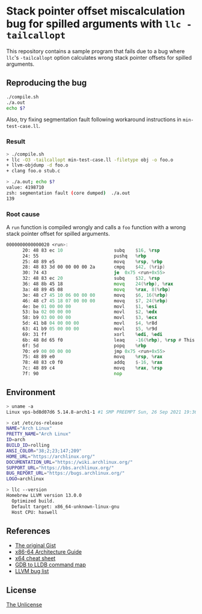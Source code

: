 # Stack pointer offset miscalculation bug for spilled arguments with `llc -tailcallopt`

This repository contains a sample program that fails due to a bug where `llc`'s `-tailcallopt` option calculates wrong stack pointer offsets for spilled arguments.

## Reproducing the bug

```sh
./compile.sh
./a.out
echo $?
```

Also, try fixing segmentation fault following workaround instructions in `min-test-case.ll`.

### Result

```sh
> ./compile.sh
+ llc -O3 -tailcallopt min-test-case.ll -filetype obj -o foo.o
+ llvm-objdump -d foo.o
+ clang foo.o stub.c

> ./a.out; echo $?
value: 4198710
zsh: segmentation fault (core dumped)  ./a.out
139
```

### Root cause

A `run` function is compiled wrongly and calls a `foo` function with a wrong stack pointer offset for spilled arguments.

```asm
0000000000000020 <run>:
      20: 48 83 ec 10                  	subq	$16, %rsp
      24: 55                           	pushq	%rbp
      25: 48 89 e5                     	movq	%rsp, %rbp
      28: 48 83 3d 00 00 00 00 2a      	cmpq	$42, (%rip)             # 0x30 <run+0x10>
      30: 74 43                        	je	0x75 <run+0x55>
      32: 48 83 ec 20                  	subq	$32, %rsp
      36: 48 8b 45 18                  	movq	24(%rbp), %rax
      3a: 48 89 45 08                  	movq	%rax, 8(%rbp)
      3e: 48 c7 45 10 06 00 00 00      	movq	$6, 16(%rbp)
      46: 48 c7 45 18 07 00 00 00      	movq	$7, 24(%rbp)
      4e: be 01 00 00 00               	movl	$1, %esi
      53: ba 02 00 00 00               	movl	$2, %edx
      58: b9 03 00 00 00               	movl	$3, %ecx
      5d: 41 b8 04 00 00 00            	movl	$4, %r8d
      63: 41 b9 05 00 00 00            	movl	$5, %r9d
      69: 31 ff                        	xorl	%edi, %edi
      6b: 48 8d 65 f0                  	leaq	-16(%rbp), %rsp # This offset should be 0 rather than -16.
      6f: 5d                           	popq	%rbp
      70: e9 00 00 00 00               	jmp	0x75 <run+0x55>
      75: 48 89 e0                     	movq	%rsp, %rax
      78: 48 83 c0 f0                  	addq	$-16, %rax
      7c: 48 89 c4                     	movq	%rax, %rsp
      7f: 90                           	nop

```

## Environment

```sh
> uname -a
Linux vps-bd8d07d6 5.14.8-arch1-1 #1 SMP PREEMPT Sun, 26 Sep 2021 19:36:15 +0000 x86_64 GNU/Linux

> cat /etc/os-release
NAME="Arch Linux"
PRETTY_NAME="Arch Linux"
ID=arch
BUILD_ID=rolling
ANSI_COLOR="38;2;23;147;209"
HOME_URL="https://archlinux.org/"
DOCUMENTATION_URL="https://wiki.archlinux.org/"
SUPPORT_URL="https://bbs.archlinux.org/"
BUG_REPORT_URL="https://bugs.archlinux.org/"
LOGO=archlinux

> llc --version
Homebrew LLVM version 13.0.0
  Optimized build.
  Default target: x86_64-unknown-linux-gnu
  Host CPU: haswell
```

## References

- [The original Gist](https://gist.github.com/raviqqe/64f04ff498b8aabb5231ddaefb5023e5)
- [x86-64 Architecture Guide](http://6.s081.scripts.mit.edu/sp18/x86-64-architecture-guide.html)
- [x64 cheat sheet](https://cs.brown.edu/courses/cs033/docs/guides/x64_cheatsheet.pdf)
- [GDB to LLDB command map](https://lldb.llvm.org/use/map.html#examining-variables)
- [LLVM bug list](https://bugs.llvm.org/buglist.cgi?bug_status=__all__&content=tail%20spill&no_redirect=1&order=changeddate%20DESC%2Cpriority%2Cbug_severity&query_format=specific)

## License

[The Unlicense](UNLICENSE)
